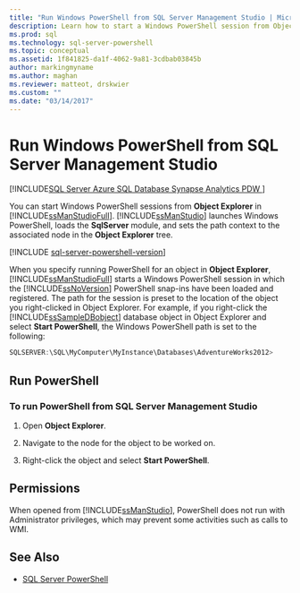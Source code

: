 ```yaml
---
title: "Run Windows PowerShell from SQL Server Management Studio | Microsoft Docs"
description: Learn how to start a Windows PowerShell session from Object Explorer in SQL Server Management Studio, with the path preset to the location of your choice of objects.
ms.prod: sql
ms.technology: sql-server-powershell
ms.topic: conceptual
ms.assetid: 1f841825-da1f-4062-9a81-3cdbab03845b
author: markingmyname
ms.author: maghan
ms.reviewer: matteot, drskwier
ms.custom: ""
ms.date: "03/14/2017"
---
```


# Run Windows PowerShell from SQL Server Management Studio

[!INCLUDE[SQL Server Azure SQL Database Synapse Analytics PDW ](../includes/applies-to-version/sql-asdb-asdbmi-asa-pdw.md)]

You can start Windows PowerShell sessions from **Object Explorer** in [!INCLUDE[ssManStudioFull](../includes/ssmanstudiofull-md.md)]. [!INCLUDE[ssManStudio](../includes/ssmanstudio-md.md)] launches Windows PowerShell, loads the **SqlServer** module, and sets the path context to the associated node in the **Object Explorer** tree.  

[!INCLUDE [sql-server-powershell-version](../includes/sql-server-powershell-version.md)]

When you specify running PowerShell for an object in **Object Explorer**, [!INCLUDE[ssManStudioFull](../includes/ssmanstudiofull-md.md)] starts a Windows PowerShell session in which the [!INCLUDE[ssNoVersion](../includes/ssnoversion-md.md)] PowerShell snap-ins have been loaded and registered. The path for the session is preset to the location of the object you right-clicked in Object Explorer. For example, if you right-click the [!INCLUDE[ssSampleDBobject](../includes/sssampledbobject-md.md)] database object in Object Explorer and select **Start PowerShell**, the Windows PowerShell path is set to the following:  

```powershell
SQLSERVER:\SQL\MyComputer\MyInstance\Databases\AdventureWorks2012>  
```

## Run PowerShell

### To run PowerShell from SQL Server Management Studio

1. Open **Object Explorer**.

2. Navigate to the node for the object to be worked on.

3. Right-click the object and select **Start PowerShell**.

## Permissions

When opened from [!INCLUDE[ssManStudio](../includes/ssmanstudio-md.md)], PowerShell does not run with Administrator privileges, which may prevent some activities such as calls to WMI.  
  
## See Also

- [SQL Server PowerShell](sql-server-powershell.md)